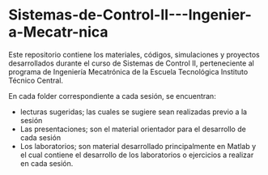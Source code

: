 # Sistemas-de-Control-II---Ingenier-a-Mecatr-nica
Este repositorio contiene los materiales, códigos, simulaciones y proyectos desarrollados durante el curso de Sistemas de Control II, perteneciente al programa de Ingeniería Mecatrónica de la Escuela Tecnológica Instituto Técnico Central.

En cada folder correspondiente a cada sesión, se encuentran:
- lecturas sugeridas; las cuales se sugiere sean realizadas previo a la sesión	
- Las presentaciones; son el material orientador para el desarrollo de cada sesión
- Los laboratorios; son material desarrollado principalmente en Matlab y el cual contiene el desarrollo de los laboratorios o ejercicios a realizar en cada sesión.